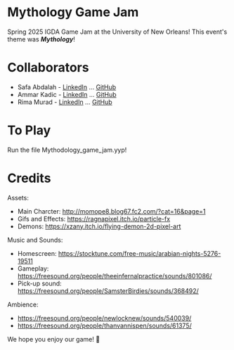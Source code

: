 # Mythology Game Jam 
Spring 2025 IGDA Game Jam at the University of New Orleans! This event's theme was <i><strong>Mythology</strong></i>!


# Collaborators
* Safa Abdalah - [LinkedIn](https://www.linkedin.com/in/safa-a-bb298118a/) ... [GitHub](https://github.com/sabdalah)
* Ammar Kadic - [LinkedIn](https://www.linkedin.com/in/ammar-kadic-5837b9184/) ... [GitHub](https://github.com/kadonne)
* Rima Murad - [LinkedIn](https://www.linkedin.com/in/rima-murad/) ... [GitHub](https://github.com/Rima-Murad)

# To Play
Run the file Mythodology_game_jam.yyp!

# Credits

Assets:
* Main Charcter: http://momope8.blog67.fc2.com/?cat=16&page=1
* Gifs and Effects: https://ragnapixel.itch.io/particle-fx 
* Demons: https://xzany.itch.io/flying-demon-2d-pixel-art 

Music and Sounds:
* Homescreen: https://stocktune.com/free-music/arabian-nights-5276-19511
* Gameplay: https://freesound.org/people/theeinfernalpractice/sounds/801086/
* Pick-up sound: https://freesound.org/people/SamsterBirdies/sounds/368492/

Ambience:
* https://freesound.org/people/newlocknew/sounds/540039/
* https://freesound.org/people/thanvannispen/sounds/61375/



We hope you enjoy our game! 🫶
